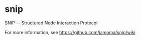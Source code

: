 snip
====

SNIP -- Structured Node Interaction Protocol

For more information, see https://github.com/jamoma/snip/wiki
